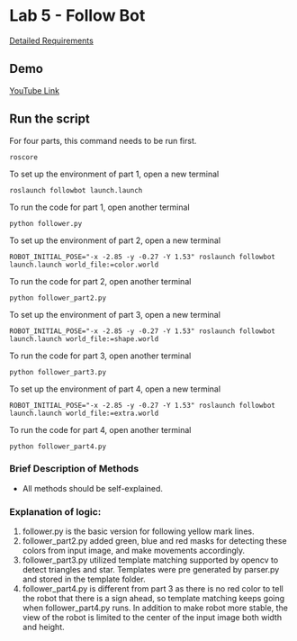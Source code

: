 # Lab 5 - Follow Bot
[Detailed Requirements](https://github.com/jingxixu/followbot)

## Demo
[YouTube Link](https://www.youtube.com/watch?v=kD-ap7MQoaw&list=PLF7A_BRkte4Ua944p8KgcaKsPgaj3kDZb)

## Run the script
For four parts, this command needs to be run first. 
```
roscore
```
To set up the environment of part 1, open a new terminal
```
roslaunch followbot launch.launch
```

To run the code for part 1, open another terminal
```
python follower.py
```

To set up the environment of part 2, open a new terminal
```
ROBOT_INITIAL_POSE="-x -2.85 -y -0.27 -Y 1.53" roslaunch followbot launch.launch world_file:=color.world
```

To run the code for part 2, open another terminal
```
python follower_part2.py
```

To set up the environment of part 3, open a new terminal
```
ROBOT_INITIAL_POSE="-x -2.85 -y -0.27 -Y 1.53" roslaunch followbot launch.launch world_file:=shape.world
```

To run the code for part 3, open another terminal
```
python follower_part3.py
```

To set up the environment of part 4, open a new terminal
```
ROBOT_INITIAL_POSE="-x -2.85 -y -0.27 -Y 1.53" roslaunch followbot launch.launch world_file:=extra.world
```

To run the code for part 4, open another terminal
```
python follower_part4.py
```

### Brief Description of Methods
* All methods should be self-explained.

### Explanation of logic: 
1. follower.py is the basic version for following yellow mark lines. 
2. follower_part2.py added green, blue and red masks for detecting these colors from input image, and make movements accordingly. 
3. follower_part3.py utilized template matching supported by opencv to detect triangles and star. Templates were pre generated by parser.py and stored in the template folder.
4. follower_part4.py is different from part 3 as there is no red color to tell the robot that there is a sign ahead, so template matching keeps going when follower_part4.py runs. In addition to make robot more stable, the view of the robot is limited to the center of the input image both width and height. 
